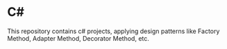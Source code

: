 # C#
This repository contains c# projects, applying design patterns like Factory Method, Adapter Method, Decorator Method, etc.
